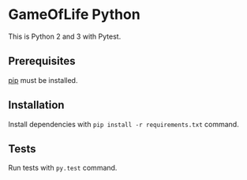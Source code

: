 GameOfLife Python
=================

This is Python 2 and 3 with Pytest.


Prerequisites
-------------

[pip](https://pypi.org/project/pip/) must be installed.


Installation
------------

Install dependencies with `pip install -r requirements.txt` command.


Tests
-----

Run tests with `py.test` command.
